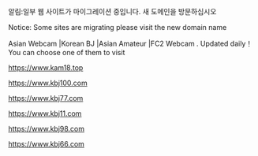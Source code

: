 알림:일부 웹 사이트가 마이그레이션 중입니다. 새 도메인을 방문하십시오

Notice: Some sites are migrating please visit the new domain name

Asian Webcam |Korean BJ |Asian Amateur |FC2 Webcam . Updated daily！You can choose one of them to visit

https://www.kam18.top

https://www.kbj100.com 

https://www.kbj77.com 

https://www.kbj11.com

https://www.kbj98.com

https://www.kbj66.com


